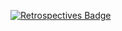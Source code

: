 
[![Retrospectives Badge](https://img.shields.io/badge/Retrospectives-6A0DAD?style=flat)](../Retrospectives/week8.pdf)
